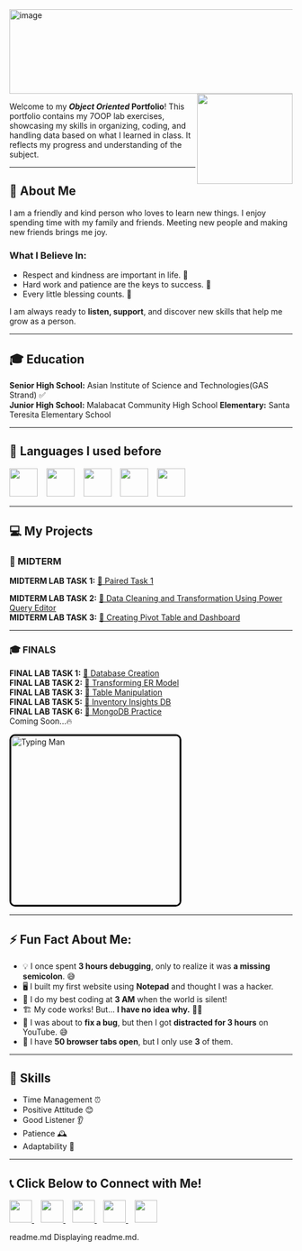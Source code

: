 <img width="1100" height="150" alt="image" src="https://github.com/user-attachments/assets/2b6ed4a2-a832-4575-a7cd-a2bebabed00f" />

<img align="right" src="" width="170" height="160">

Welcome to my ***Object Oriented* Portfolio**! This portfolio contains my 7OOP lab exercises, showcasing my skills in organizing, coding, 
and handling data based on what I learned in class. It reflects my progress and understanding of the subject.

---

## 🌟 About Me
I am a friendly and kind person who loves to learn new things. I enjoy spending time with my family and friends. Meeting new people and making new friends brings me joy. 

### What I Believe In:
- Respect and kindness are important in life. 🤝
- Hard work and patience are the keys to success. 💪
- Every little blessing counts. 🙏

I am always ready to **listen, support**, and discover new skills that help me grow as a person.

---

## 🎓 Education
**Senior High School:** Asian Institute of Science and Technologies(GAS Strand) ✅  
**Junior High School:** Malabacat Community High School
**Elementary:** Santa Teresita Elementary School

---  

## 📜 Languages I used before 
<p align="left"> 
<img src="https://img.shields.io/badge/Python-%233776AB.svg?style=for-the-badge&logo=python&logoColor=white" height="50"/>  
&nbsp;&nbsp;
<img src="https://img.shields.io/badge/MySQL-%2300f.svg?style=for-the-badge&logo=mysql&logoColor=white" height="50"/> 
&nbsp;&nbsp;
<img src="https://img.shields.io/badge/C-%2300599C.svg?style=for-the-badge&logo=c&logoColor=white" height="50"/>
&nbsp;&nbsp;
<img src="https://img.shields.io/badge/HTML-%23E34F26.svg?style=for-the-badge&logo=html5&logoColor=white" height="50"/>
&nbsp;&nbsp;
<img src="https://img.shields.io/badge/VBA-%23217346.svg?style=for-the-badge&logo=microsoft-excel&logoColor=white" height="50"/>  

</p>

---

## 💻 My Projects  

### 🧪 MIDTERM  
**MIDTERM LAB TASK 1:** [📂 Paired Task 1](https://github.com/Bulanadi-MarkLorence-04/7OOP-Lab-Task/tree/57bfa53355d0b1d465ff811e20d84987443560a7/MIDTERM%20ACT%201)

**MIDTERM LAB TASK 2:** [📂 Data Cleaning and Transformation Using Power Query Editor](https://github.com/Nonchalants/Portfolio/tree/main/Midterm%20Lab%20Task%202#readme)  
**MIDTERM LAB TASK 3:** [📂 Creating Pivot Table and Dashboard](https://github.com/Nonchalants/Portfolio/tree/main/MIDTERM%20LAB%20TASK%203#readme)  

---

### 🎓 FINALS  
**FINAL LAB TASK 1:** [📂 Database Creation](https://github.com/Nonchalants/Portfolio/tree/main/FINAL%20LAB%20TASK%201#readme)  
**FINAL LAB TASK 2:** [📂 Transforming ER Model](https://github.com/Nonchalants/Portfolio/tree/main/FINAL%20LAB%20TASK%202#readme)  
**FINAL LAB TASK 3:** [📂 Table Manipulation](https://github.com/Nonchalants/Portfolio/tree/main/FINAL%20LAB%20TASK%203#readme)  
**FINAL LAB TASK 5:** [📂 Inventory Insights DB](https://github.com/Nonchalants/Portfolio/tree/main/FINAL%20LAB%20TASK%205#readme)     
**FINAL LAB TASK 6:** [📂 MongoDB Practice](https://github.com/Nonchalants/Portfolio/tree/main/FINAL%20LAB%20TASK%206#readme)   
Coming Soon...🔥  

<img src="images/thoughtworks-gif_dribbble.gif" alt="Typing Man" style="width: 300px; border: 3px solid black; border-radius: 10px;">  

--- 

## ⚡ Fun Fact About Me:

- 💡 I once spent **3 hours debugging**, only to realize it was **a missing semicolon**. 😅  
- 🖥️ I built my first website using **Notepad** and thought I was a hacker.  
- 🌙 I do my best coding at **3 AM** when the world is silent!    
- 🏗️ My code works! But… **I have no idea why.** 🤷‍♂️  
- 🛑 I was about to **fix a bug**, but then I got **distracted for 3 hours** on YouTube. 😅  
- 📌 I have **50 browser tabs open**, but I only use **3** of them.       

 
--- 

## 📌 Skills
- Time Management ⏰  
- Positive Attitude 😊  
- Good Listener 👂  
- Patience 🕰️  
- Adaptability 🔄  

---

## 📞 Click Below to Connect with Me!   

<p align="left">
  <a href="https://mail.google.com/mail/?view=cm&fs=1&to=crizojose24-0501@cca.edu.ph" target="_blank">
    <img src="https://img.shields.io/badge/Email-D14836?style=for-the-badge&logo=gmail&logoColor=white" height="40"/>
  </a>
  &nbsp;&nbsp;
  <a href="https://www.facebook.com/rizojose.1214" target="_blank">
    <img src="https://img.shields.io/badge/Facebook-1877F2?style=for-the-badge&logo=facebook&logoColor=white" height="40"/>
  </a>
  &nbsp;&nbsp;
  <a href="https://www.tiktok.com/@shinra_14?_t=ZS-8uUGGG9p0XI&_r=1" target="_blank">
    <img src="https://img.shields.io/badge/TikTok-000000?style=for-the-badge&logo=tiktok&logoColor=white" height="40"/>
  </a>
  &nbsp;&nbsp;
  <a href="https://www.instagram.com/christianlee1428/?igsh=Znc1YTdzbW5od2Ix&fbclid=IwY2xjawI6Um9leHRuA2FlbQIxMAABHd4ESySYrrSuN52qp99j1wjiRv9GpYo8zdQUhqjTRamJCSlp929KVEiapg_aem_uM7t8z97hkQFh53zsaY2Ow" target="_blank">
    <img src="https://img.shields.io/badge/Instagram-E4405F?style=for-the-badge&logo=instagram&logoColor=white" height="40"/>
  </a>
  &nbsp;&nbsp;
  <a href="https://t.me/Lee142805?fbclid=IwY2xjawI6UpBleHRuA2FlbQIxMAABHYu6_EOsCme96RDb_129sIOft59C9V5jMyHkmQ9yTlLK5OK7fMbDG6LLkw_aem_kBgMtaKNjPj6DHiQcc1zsg" target="_blank">
    <img src="https://img.shields.io/badge/Telegram-26A5E4?style=for-the-badge&logo=telegram&logoColor=white" height="40"/>
  </a>
</p>
readme.md
Displaying readme.md.
